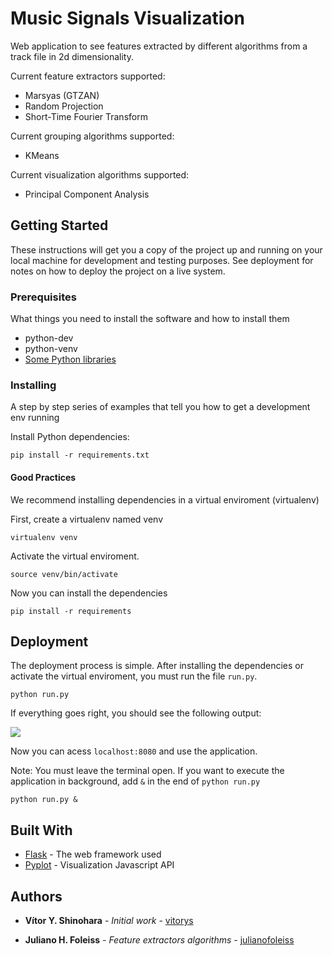 # Music Signals Visualization


Web application to see features extracted by different algorithms from a track file in 2d dimensionality.

Current feature extractors supported:

- Marsyas (GTZAN)
- Random Projection
- Short-Time Fourier Transform

Current grouping algorithms supported:

- KMeans

Current visualization algorithms supported:

- Principal Component Analysis



## Getting Started

These instructions will get you a copy of the project up and running on your local machine for development and testing purposes. See deployment for notes on how to deploy the project on a live system.

### Prerequisites

What things you need to install the software and how to install them

- python-dev
- python-venv
- [Some Python libraries](https://github.com/vitorys/musicSignalsVisualization/blob/master/requirements.txt)

### Installing

A step by step series of examples that tell you how to get a development env running

Install Python dependencies:

```
pip install -r requirements.txt
```

#### Good Practices

We recommend installing dependencies in a virtual enviroment (virtualenv)

First, create a virtualenv named venv

```
virtualenv venv
```

Activate the virtual enviroment.

```
source venv/bin/activate
```

Now you can install the dependencies

```
pip install -r requirements
```

## Deployment

The deployment process is simple.
After installing the dependencies or activate the virtual enviroment, you must run the file ```run.py```.

```
python run.py
```

If everything goes right, you should see the following output:

![](https://i.imgur.com/2ApRQAh.png)

Now you can acess ```localhost:8080``` and use the application.

Note: You must leave the terminal open. If you want to execute the application in background, add ```&``` in the end of ```python run.py```

```
python run.py &
```

## Built With

* [Flask](http://flask.pocoo.org/) - The web framework used
* [Pyplot](https://plot.ly/) - Visualization Javascript API

## Authors

* **Vítor Y. Shinohara** - *Initial work* - [vitorys](https://github.com/vitorys)


* **Juliano H. Foleiss** - *Feature extractors algorithms* - [julianofoleiss](https://github.com/julianofoleiss)


